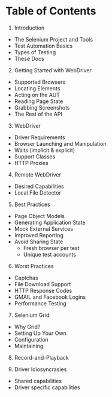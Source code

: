 Table of Contents
=================

1. Introduction
  * The Selenium Project and Tools
  * Test Automation Basics
  * Types of Testing
  * These Docs

2. Getting Started with WebDriver
  * Supported Browsers
  * Locating Elements
  * Acting on the AUT
  * Reading Page State
  * Grabbing Screenshots
  * The Rest of the API

3. WebDriver
  * Driver Requirements
  * Browser Launching and Manipulation
  * Waits (implicit & explicit)
  * Support Classes
  * HTTP Proxies

4. Remote WebDriver
  * Desired Capabilities
  * Local File Detector

5. Best Practices
  * Page Object Models
  * Generating Application State
  * Mock External Services
  * Improved Reporting
  * Avoid Sharing State
    * Fresh browser per test
    * Unique test accounts

6. Worst Practices
  * Captchas
  * File Download Support
  * HTTP Response Codes
  * GMAIL and Facebook Logins
  * Performance Testing

7. Selenium Grid
  * Why Grid?
  * Setting Up Your Own
  * Configuration
  * Maintaining

8. Record-and-Playback

9. Driver Idiosyncrasies
  * Shared capabilities
  * Driver specific capabilities
